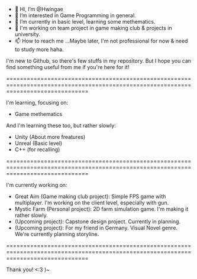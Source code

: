 - 👋 Hi, I’m @Hwingae
- 👀 I’m interested in Game Programming in general.
- 🌱 I’m currently in basic level, learning some methematics.
- 💞️ I'm working on team project in game making club & projects in university.
- 📫 How to reach me ...Maybe later, I'm not professional for now & need to study more haha.

I'm new to Github, so there's few stuffs in my repository.
But I hope you can find something useful from me if you're here for it!

====================================================================================================================================

I'm learning, focusing on:
- Game methematics

And I'm learning these too, but rather slowly:
- Unity (About more freatures)
- Unreal (Basic level)
- C++ (for recalling)

====================================================================================================================================

I'm currently working on:

- Great Aim (Game making club project): Simple FPS game with multiplayer. I'm working on the client level, especially with gun.
- Mystic Farm (Personal project): 2D farm simulation game. I'm making it rather slowly.
- (Upcoming project): Capstone design project. Currently in planning.
- (Upcoming project): For my friend in Germany. Visual Novel genre. We're currently planning storyline.

====================================================================================================================================

Thank you! <:3 )~

<!---
Hwingae/Hwingae is a ✨ special ✨ repository because its `README.md` (this file) appears on your GitHub profile.
You can click the Preview link to take a look at your changes.
--->
